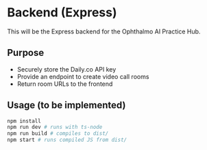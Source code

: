 # Backend (Express)

This will be the Express backend for the Ophthalmo AI Practice Hub.

## Purpose
- Securely store the Daily.co API key
- Provide an endpoint to create video call rooms
- Return room URLs to the frontend

## Usage (to be implemented)

```sh
npm install
npm run dev # runs with ts-node
npm run build # compiles to dist/
npm start # runs compiled JS from dist/
``` 
